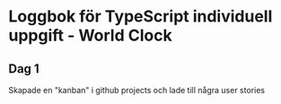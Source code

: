 # Loggbok för TypeScript individuell uppgift - World Clock

## Dag 1

Skapade en "kanban" i github projects och lade till några user stories
